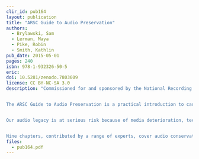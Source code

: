 ```yaml
---
clir_id: pub164
layout: publication
title: "ARSC Guide to Audio Preservation"
authors: 
  - Brylawski, Sam
  - Lerman, Maya
  - Pike, Robin
  - Smith, Kathlin
pub_date: 2015-05-01
pages: 240
isbn: 978-1-932326-50-5
eric:
doi: 10.5281/zenodo.7803609
license: CC BY-NC-SA 3.0
description: "Commissioned for and sponsored by the National Recording Preservation Board of the Library of Congress. Copublished by the Association for Recorded Sound Collections, the Council on Library and Information Resources, and The Library of Congress


The ARSC Guide to Audio Preservation is a practical introduction to caring for and preserving audio collections. It is aimed at individuals and institutions that have recorded sound collections but lack the expertise in one or more areas to preserve them.


Our audio legacy is at serious risk because of media deterioration, technological obsolescence, and, often, lack of accessibility. This legacy is remarkable in its diversity, ranging from wax cylinders of extinct Native American languages to tapes of local radio broadcasts, naturalists’ and ethnographers’ field recordings, small independent record company releases, and much more. Saving this irreplaceable treasure demands the joint effort of libraries, archives, museums, local history repositories, corporations, and individuals. But for many institutions, the question is “Where to begin?” This guide addresses that question.


Nine chapters, contributed by a range of experts, cover audio conservation and preservation, recorded sound formats and their associated risks, appraisal, related copyright issues, and disaster preparedness. The guide also offers advice on making informed decisions about digitization, as well as strategies for managing digital content. An appendix to the guide focuses on fair use and sound recordings."
files:
  - pub164.pdf
---
```

